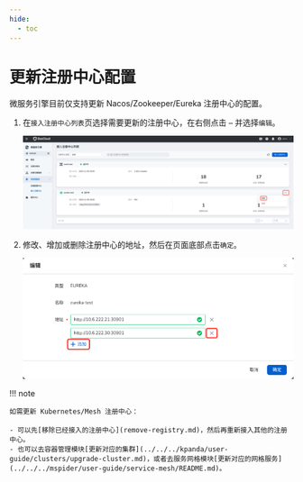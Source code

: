 ```yaml
---
hide:
  - toc
---
```


# 更新注册中心配置

微服务引擎目前仅支持更新 Nacos/Zookeeper/Eureka 注册中心的配置。

1. 在`接入注册中心列表`页选择需要更新的注册中心，在右侧点击 `⋯` 并选择`编辑`。

    ![进入更新页面](../../images/update-1.png)

2. 修改、增加或删除注册中心的地址，然后在页面底部点击`确定`。

    ![进入更新页面](../../images/update-2.png)

!!! note

    如需更新 Kubernetes/Mesh 注册中心：

    - 可以先[移除已经接入的注册中心](remove-registry.md)，然后再重新接入其他的注册中心。
    - 也可以去容器管理模块[更新对应的集群](../../../kpanda/user-guide/clusters/upgrade-cluster.md)，或者去服务网格模块[更新对应的网格服务](../../../mspider/user-guide/service-mesh/README.md)。
